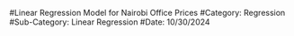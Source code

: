 #Linear Regression Model for Nairobi Office Prices
#Category: Regression
#Sub-Category: Linear Regression
#Date: 10/30/2024
